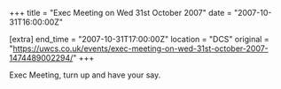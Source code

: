 +++
title = "Exec Meeting on Wed 31st October 2007"
date = "2007-10-31T16:00:00Z"

[extra]
end_time = "2007-10-31T17:00:00Z"
location = "DCS"
original = "https://uwcs.co.uk/events/exec-meeting-on-wed-31st-october-2007-1474489002294/"
+++

Exec Meeting, turn up and have your say.

